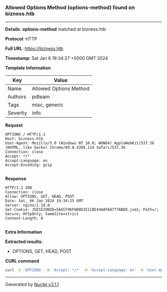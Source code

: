### Allowed Options Method (options-method) found on bizness.htb

----
**Details**: **options-method** matched at bizness.htb

**Protocol**: HTTP

**Full URL**: https://bizness.htb

**Timestamp**: Sat Jan 6 19:34:27 +0000 GMT 2024

**Template Information**

| Key | Value |
| --- | --- |
| Name | Allowed Options Method |
| Authors | pdteam |
| Tags | misc, generic |
| Severity | info |

**Request**
```http
OPTIONS / HTTP/1.1
Host: bizness.htb
User-Agent: Mozilla/5.0 (Windows NT 10.0; WOW64) AppleWebKit/537.36 (KHTML, like Gecko) Chrome/89.0.4389.114 Safari/537.36
Connection: close
Accept: */*
Accept-Language: en
Accept-Encoding: gzip


```

**Response**
```http
HTTP/1.1 200 
Connection: close
Allow: OPTIONS, GET, HEAD, POST
Date: Sat, 06 Jan 2024 19:34:25 GMT
Server: nginx/1.18.0
Set-Cookie: JSESSIONID=5AECF96F6B0D1E1CBE44AAF6A777ABD8.jvm1; Path=/; Secure; HttpOnly; SameSite=strict
Content-Length: 0


```

**Extra Information**

**Extracted results:**

- OPTIONS, GET, HEAD, POST



**CURL command**
```sh
curl -X 'OPTIONS' -H 'Accept: */*' -H 'Accept-Language: en' -H 'User-Agent: Mozilla/5.0 (Windows NT 10.0; WOW64) AppleWebKit/537.36 (KHTML, like Gecko) Chrome/89.0.4389.114 Safari/537.36' 'https://bizness.htb'
```

----

Generated by [Nuclei v3.1.1](https://github.com/projectdiscovery/nuclei)